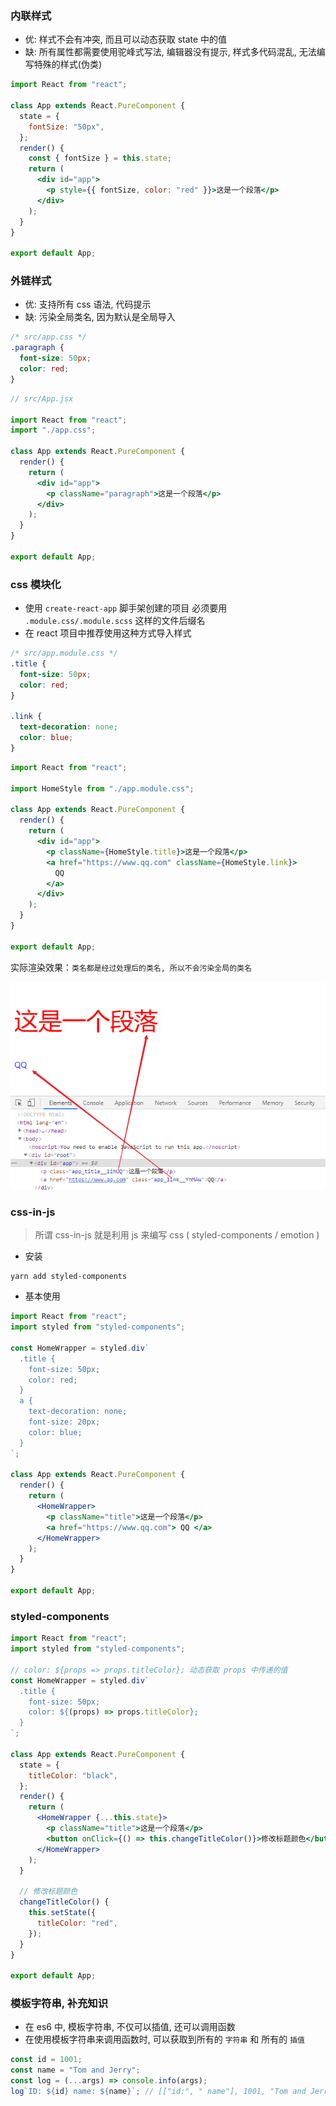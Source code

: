 ### 内联样式

- 优: 样式不会有冲突, 而且可以动态获取 state 中的值
- 缺: 所有属性都需要使用驼峰式写法, 编辑器没有提示, 样式多代码混乱, 无法编写特殊的样式(伪类)

```jsx
import React from "react";

class App extends React.PureComponent {
  state = {
    fontSize: "50px",
  };
  render() {
    const { fontSize } = this.state;
    return (
      <div id="app">
        <p style={{ fontSize, color: "red" }}>这是一个段落</p>
      </div>
    );
  }
}

export default App;
```

### 外链样式

- 优: 支持所有 css 语法, 代码提示
- 缺: 污染全局类名, 因为默认是全局导入

```css
/* src/app.css */
.paragraph {
  font-size: 50px;
  color: red;
}
```

```jsx
// src/App.jsx

import React from "react";
import "./app.css";

class App extends React.PureComponent {
  render() {
    return (
      <div id="app">
        <p className="paragraph">这是一个段落</p>
      </div>
    );
  }
}

export default App;
```

### css 模块化

- 使用 `create-react-app` 脚手架创建的项目 必须要用 `.module.css/.module.scss` 这样的文件后缀名
- 在 react 项目中推荐使用这种方式导入样式

```css
/* src/app.module.css */
.title {
  font-size: 50px;
  color: red;
}

.link {
  text-decoration: none;
  color: blue;
}
```

```jsx
import React from "react";

import HomeStyle from "./app.module.css";

class App extends React.PureComponent {
  render() {
    return (
      <div id="app">
        <p className={HomeStyle.title}>这是一个段落</p>
        <a href="https://www.qq.com" className={HomeStyle.link}>
          QQ
        </a>
      </div>
    );
  }
}

export default App;
```

实际渲染效果：`类名都是经过处理后的类名, 所以不会污染全局的类名`

![./images/image-20210103204440494](https://raw.githubusercontent.com/liaohui5/images/main/images/202206131703179.png)

### css-in-js

> 所谓 css-in-js 就是利用 js 来编写 css ( styled-components / emotion )

- 安装

```shell
yarn add styled-components
```

- 基本使用

```jsx
import React from "react";
import styled from "styled-components";

const HomeWrapper = styled.div`
  .title {
    font-size: 50px;
    color: red;
  }
  a {
    text-decoration: none;
    font-size: 20px;
    color: blue;
  }
`;

class App extends React.PureComponent {
  render() {
    return (
      <HomeWrapper>
        <p className="title">这是一个段落</p>
        <a href="https://www.qq.com"> QQ </a>
      </HomeWrapper>
    );
  }
}

export default App;
```

### styled-components

```jsx
import React from "react";
import styled from "styled-components";

// color: ${props => props.titleColor}; 动态获取 props 中传递的值
const HomeWrapper = styled.div`
  .title {
    font-size: 50px;
    color: ${(props) => props.titleColor};
  }
`;

class App extends React.PureComponent {
  state = {
    titleColor: "black",
  };
  render() {
    return (
      <HomeWrapper {...this.state}>
        <p className="title">这是一个段落</p>
        <button onClick={() => this.changeTitleColor()}>修改标题颜色</button>
      </HomeWrapper>
    );
  }

  // 修改标题颜色
  changeTitleColor() {
    this.setState({
      titleColor: "red",
    });
  }
}

export default App;
```

### 模板字符串, 补充知识

- 在 es6 中, 模板字符串, 不仅可以插值, 还可以调用函数
- 在使用模板字符串来调用函数时, 可以获取到所有的 `字符串` 和 所有的 `插值`

```js
const id = 1001;
const name = "Tom and Jerry";
const log = (...args) => console.info(args);
log`ID: ${id} name: ${name}`; // [["id:", " name"], 1001, "Tom and Jerry"]
```
